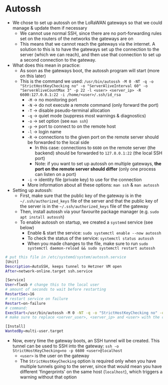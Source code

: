 # Autossh

- We chose to set up autossh on the LoRaWAN gateways so that we could manage & update them if necessary
    - We cannot use normal SSH, since there are no port-forwarding rules set on the routers of the networks the gateways are on
    - This means that we cannot reach the gateways via the internet. A solution to this is to have the gateways set up the connection to the server (which we can reach), and then use that connection to set up a second connection to the gateway.
- What does this mean in practice:
    - As soon as the gateways boot, the autossh program will start (more on this later)
    - This is the command we used: `/usr/bin/autossh -M 0 -NT -q -o "StrictHostKeyChecking no" -o "ServerAliveInterval 60" -o "ServerAliveCountMax 3" -p 22 -l <user> <server_ip> -R 6600:127.0.0.1:22 -i /home/<user>/.ssh/id_rsa`
        - `-M` -> no monitoring port
        - `-N` -> do not execute a remote command (only forward the port)
        - `-T` -> disable pseudo-terminal allocation
        - `-q` -> quiet mode (suppress most warnings & diagnostics)
        - `-o` -> set option (see `man ssh`)
        - `-p` -> port to connect to on the remote host
        - `-l` -> login name
        - `-R` -> connections to the given port on the remote server should be forwarded to the local side
            - In this case: connections to `6600` on the remote server (the backend) should be forwarded to `127.0.0.1:22` (the local SSH port)
            - Note: if you want to set up autossh on multiple gateways, **the port on the remote server should differ** (only one process can listen on a port)
        - `-i` -> identity file (private key) to use for the connection
        - More information about all these options: `man ssh` & `man autossh`
- Setting up autossh:
    - First, make sure that the public key of the gateway is in the `~/.ssh/authorized_keys` file of the server and that the public key of the server is in the `~/.ssh/authorized_keys` file of the gateway
    - Then, install autossh via your favourite package manager (e.g. `sudo apt install autossh`)
    - To enable autossh on startup, we created a `systemd` service (see below)
        - Enable & start the service: `sudo systemctl enable --now autossh`
        - To check the status of the service: `systemctl status autossh`
        - When you made changes to the file, make sure to run `sudo systemctl daemon-reload && sudo systemctl restart autossh`

```bash
# put this file in /etc/systemd/system/autossh.service
[Unit]
Description=AutoSSH, keeps tunnel to Hetzner VM open  
After=network-online.target ssh.service

[Service]
User=flwsb # change this to the local user
# amount of seconds to wait before restarting
RestartSec=16
# restart service on failure
Restart=on-failure
# command:
ExecStart=/usr/bin/autossh -M 0 -NT -q -o "StrictHostKeyChecking no" -o "ServerAliveInterval 60" -o "ServerAliveCountMax 3" -p 22 -l <server_user> <server_ip> -R 6600:127.0.0.1:22 -i /home/<user>/.ssh/id_rsa
# make sure to replace <server_user>, <server_ip> and <user> with the correct values in the line above (server_user = user on the server to which you want to set up an SSH connection, user = local user on the gateway)

[Install]
WantedBy=multi-user.target
```

- Now, every time the gateway boots, an SSH tunnel will be created. This tunnel can be used to SSH into the gateway: `ssh -o StrictHostKeyChecking=no -p 6600 <user>@localhost`
    - `<user>` is the user on the gateway
    - The `StrictHostKeyChecking` option is required only when you have multiple tunnels going to the server, since that would mean you have different 'fingerprints' on the same host (`localhost`), which triggers a warning without that option
